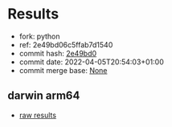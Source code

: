 # Results

- fork: python
- ref: 2e49bd06c5ffab7d1540
- commit hash: [2e49bd0](https://github.com/python/cpython/commit/2e49bd0)
- commit date: 2022-04-05T20:54:03+01:00
- commit merge base: [None](https://github.com/python/cpython/commit/None)

## darwin arm64

- [raw results](bm-20220405-darwin-arm64-python-2e49bd06c5ffab7d1540-3.11.0a7-2e49bd0.json)

